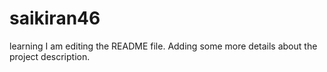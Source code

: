 # saikiran46
learning
I am editing the README file. Adding some more details about the project description.
